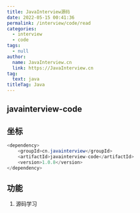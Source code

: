 ```yaml
---
title: JavaInterview源码
date: 2022-05-15 00:41:36
permalink: /interview/code/read
categories: 
  - interview
  - code
tags: 
  - null
author: 
  name: JavaInterview.cn
  link: https://JavaInterview.cn
tag: 
  text: java
titleTag: Java
---
```


## javainterview-code

## 坐标
```java
<dependency>
    <groupId>cn.javainterview</groupId>
    <artifactId>javainterview-code</artifactId>
    <version>1.0.8</version>
</dependency>
```

## 功能
1. 源码学习